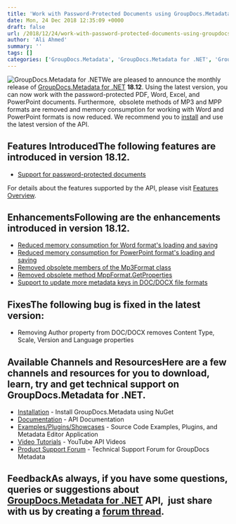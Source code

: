 ```yaml
---
title: 'Work with Password-Protected Documents using GroupDocs.Metadata for .NET 18.12'
date: Mon, 24 Dec 2018 12:35:09 +0000
draft: false
url: /2018/12/24/work-with-password-protected-documents-using-groupdocs.metadata-for-.net-18.12/
author: 'Ali Ahmed'
summary: ''
tags: []
categories: ['GroupDocs.Metadata', 'GroupDocs.Metadata for .NET', 'GroupDocs.Metadata for .NET Releases', 'GroupDocs.Metadata Product Family']
---
```


![GroupDocs.Metadata for .NET](http://blog.groupdocs.com/wp-content/uploads/sites/4/2017/06/groupdocs-metadata-net.png "GroupDocs-Metadata-theme-100x100")We are pleased to announce the monthly release of [GroupDocs.Metadata for .NET](https://products.groupdocs.com/metadata/net) **18.12**. Using the latest version, you can now work with the password-protected PDF, Word, Excel, and PowerPoint documents. Furthermore,  obsolete methods of MP3 and MPP formats are removed and memory consumption for working with Word and PowerPoint formats is now reduced. We recommend you to [install](https://www.nuget.org/packages/GroupDocs.Metadata/) and use the latest version of the API.

## Features IntroducedThe following features are introduced in version **18.12**.

*   [Support for password-protected documents](https://docs.groupdocs.com/metadata/net)

For details about the features supported by the API, please visit [Features Overview](https://docs.groupdocs.com/display/metadatanet/Features+Overview).

## EnhancementsFollowing are the enhancements introduced in version **18.12**.

*   [Reduced memory consumption for Word format's loading and saving](https://docs.groupdocs.com/metadata/net)
*   [Reduced memory consumption for PowerPoint format's loading and saving](https://docs.groupdocs.com/metadata/net)
*   [Removed obsolete members of the Mp3Format class](https://docs.groupdocs.com/metadata/net)
*   [Removed obsolete method MppFormat.GetProperties](https://docs.groupdocs.com/metadata/net)
*   [Support to update more metadata keys in DOC/DOCX file formats](https://docs.groupdocs.com/metadata/net)

## FixesThe following bug is fixed in the latest version:

*   Removing Author property from DOC/DOCX removes Content Type, Scale, Version and Language properties

## Available Channels and ResourcesHere are a few channels and resources for you to download, learn, try and get technical support on GroupDocs.Metadata for .NET.

*   [Installation](https://www.nuget.org/packages/GroupDocs.Metadata/ "GroupDocs.Metadata Nuget Package") - Install GroupDocs.Metadata using NuGet
*   [Documentation](https://docs.groupdocs.com/display/metadatanet/Getting+Started "Metadata API documentation") - API Documentation
*   [Examples/Plugins/Showcases](https://github.com/groupdocs-metadata/GroupDocs.Metadata-for-.NET/tree/master/Examples "How to use Metadata API") - Source Code Examples, Plugins, and Metadata Editor Application
*   [Video Tutorials](https://www.youtube.com/playlist?list=PL25CTxMCj5vOw2EECdY7g2z4O2odafxC_ "Metadata API YouTube Tutorials") - YouTube API Videos
*   [Product Support Forum](https://forum.groupdocs.com/c/metadata) - Technical Support Forum for GroupDocs Metadata

## FeedbackAs always, if you have some questions, queries or suggestions about [GroupDocs.Metadata for .NET](https://products.groupdocs.com/metadata/net ".NET Metadata API") API,  just share with us by creating a [forum thread](https://forum.groupdocs.com/c/metadata).




